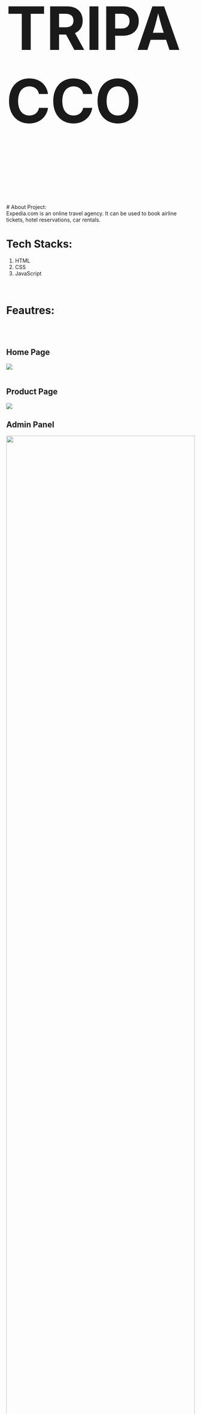 # <p style="font-size:160px">TRIPACCO</p>
<br/>
# About Project: <br/>
Expedia.com is an online travel agency. It can be used to book airline tickets, hotel reservations, car rentals.
<br/>

# Tech Stacks:<br/>
1. HTML<br/>
2. CSS<br/>
3. JavaScript
<br/><br/><br/>


# Feautres: <br/>
<br/><br/>
## Home Page <br/>
<img src="https://i.ibb.co/sP4m3br/Whats-App-Image-2023-04-03-at-11-27-49-AM.jpg"/><br/>
<br/>

## Product Page <br/>
<img src="https://i.ibb.co/FnT7rSR/Whats-App-Image-2023-04-03-at-11-27-48-AM.jpg"/>
<br/>

## Admin Panel <br/>
<img width=100% src="https://i.ibb.co/7Yt2zZj/Whats-App-Image-2023-04-03-at-11-27-54-AM.jpg"/>
<br/>

## Login Page <br/>
<img src="https://i.ibb.co/B6z0zMs/Whats-App-Image-2023-04-03-at-11-27-55-AM.jpg"/>
<br/>


